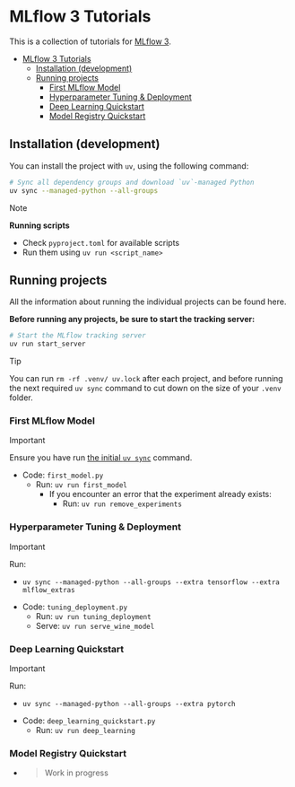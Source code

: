 # MLflow 3 Tutorials

This is a collection of tutorials for [MLflow 3](https://mlflow.org/docs/latest/index.html).

- [MLflow 3 Tutorials](#mlflow-3-tutorials)
  - [Installation (development)](#installation-development)
  - [Running projects](#running-projects)
    - [First MLflow Model](#first-mlflow-model)
    - [Hyperparameter Tuning \& Deployment](#hyperparameter-tuning--deployment)
    - [Deep Learning Quickstart](#deep-learning-quickstart)
    - [Model Registry Quickstart](#model-registry-quickstart)

## Installation (development)

You can install the project with `uv`, using the following command:

```sh
# Sync all dependency groups and download `uv`-managed Python
uv sync --managed-python --all-groups
```

> [!NOTE]
> **Running scripts**
>
> - Check `pyproject.toml` for available scripts
> - Run them using `uv run <script_name>`

## Running projects

All the information about running the individual projects can be found here.

**Before running any projects, be sure to start the tracking server:**

```sh
# Start the MLflow tracking server
uv run start_server
```

> [!TIP]
> You can run `rm -rf .venv/ uv.lock` after each project, and before running the next required `uv sync` command to cut down on the size of your `.venv` folder.

### First MLflow Model

<!-- TODO: Describe what this does -->

> [!IMPORTANT]
> Ensure you have run [the initial `uv sync`](#installation-development) command.

- Code: `first_model.py`
  - Run: `uv run first_model`
    - If you encounter an error that the experiment already exists:
      - Run: `uv run remove_experiments`

### Hyperparameter Tuning & Deployment

<!-- TODO: Describe what this does -->

> [!IMPORTANT]
> Run:
>
> - `uv sync --managed-python --all-groups --extra tensorflow --extra mlflow_extras`

- Code: `tuning_deployment.py`
  - Run: `uv run tuning_deployment`
  - Serve: `uv run serve_wine_model`

### Deep Learning Quickstart

<!-- TODO: Describe what this does -->

> [!IMPORTANT]
> Run:
>
> - `uv sync --managed-python --all-groups --extra pytorch`

- Code: `deep_learning_quickstart.py`
  - Run: `uv run deep_learning`

### Model Registry Quickstart

<!-- TODO: Describe what this does -->

- > Work in progress
